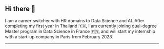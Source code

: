 ## Hi there 👋

I am a career switcher with HR domains to Data Science and AI. After completing my first year in Thailand 🇹🇭, I am currently joining dual-degree Master program in Data Science in France 🇫🇷, and will start my internship with a start-up company in Paris from February 2023.

---
